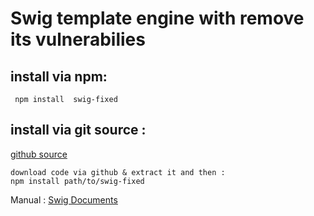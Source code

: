 # Swig template engine with remove its  vulnerabilies

## install via npm:
     npm install  swig-fixed

## install via git source : 
[github source](https://github.com/aghae/swig-fixed)
 
    download code via github & extract it and then : 
    npm install path/to/swig-fixed  

 

Manual : [Swig Documents](http://node-swig.github.io/swig-templates/)